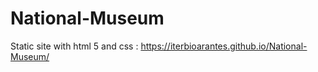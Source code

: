 # National-Museum
Static site with html 5 and css : https://iterbioarantes.github.io/National-Museum/
